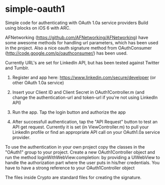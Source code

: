 simple-oauth1
=============

Simple code for authenticating with OAuth 1.0a service providers
Build using blocks on iOS 6 with ARC.

AFNetworking (https://github.com/AFNetworking/AFNetworking) have some awesome methods for handling url parameters, which has been used in the project. Also a nice oauth signature method from OAuthConsumer (http://code.google.com/p/oauthconsumer/) has been used.

Currently URL's are set for LinkedIn API, but has been tested against Twitter and Tumblr.

1. Register and app here: https://www.linkedin.com/secure/developer (or other OAuth 1.0a service) 

2. Insert your Client ID and Client Secret in OAuth1Controller.m (and change the authentication-url and token-url if you're not using LinkedIn API)

4. Run the app. Tap the login button and authorize the app

5. After successfull authentication, tap the "API Request" button to test an API get request. Currently it is set (in ViewController.m) to pull your LinkedIn profile or find an appropriate API call on your OAuth1.0a service provider.

To use the authentication in your own project copy the classes in the "OAuth1" group to your project. Create a new OAuth1Controller object and run the method loginWithWebView:completion: by providing a UIWebView to handle the authorization part where the user puts in his/her credentials. You have to have a strong reference to your OAuth1Controller object

The files inside Crypto are standard files for creating the signature. 

